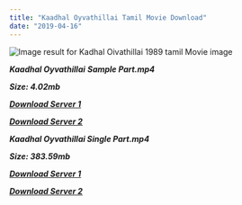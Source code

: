 ```yaml
---
title: "Kaadhal Oyvathillai Tamil Movie Download"
date: "2019-04-16"
---
```


![Image result for Kadhal Oivathillai 1989 tamil Movie image](https://is5-ssl.mzstatic.com/image/thumb/Music122/v4/06/b8/70/06b8707c-bce2-4bf5-0f60-b33444b67cdd/8902894867436_cover.jpg/600x600bf.png)

_**Kaadhal Oyvathillai** **Sample Part.mp4**_

_**Size: 4.02mb**_

_**[Download Server 1](http://b2.wetransfer.vip/files/{001906e6a029aa7b73d4a7534ffe44de21d3d443868dbd2fabdf209edab59abd}20Actor{001906e6a029aa7b73d4a7534ffe44de21d3d443868dbd2fabdf209edab59abd}20Hits{001906e6a029aa7b73d4a7534ffe44de21d3d443868dbd2fabdf209edab59abd}20Collection/Karthik{001906e6a029aa7b73d4a7534ffe44de21d3d443868dbd2fabdf209edab59abd}20Movies{001906e6a029aa7b73d4a7534ffe44de21d3d443868dbd2fabdf209edab59abd}20Collections/Kaadhal{001906e6a029aa7b73d4a7534ffe44de21d3d443868dbd2fabdf209edab59abd}20Oyvathillai{001906e6a029aa7b73d4a7534ffe44de21d3d443868dbd2fabdf209edab59abd}20(1989)/Kaadhal{001906e6a029aa7b73d4a7534ffe44de21d3d443868dbd2fabdf209edab59abd}20Oyvathillai{001906e6a029aa7b73d4a7534ffe44de21d3d443868dbd2fabdf209edab59abd}20{001906e6a029aa7b73d4a7534ffe44de21d3d443868dbd2fabdf209edab59abd}20Sample{001906e6a029aa7b73d4a7534ffe44de21d3d443868dbd2fabdf209edab59abd}20HD.mp4)**_

_**[Download Server 2](http://b2.wetransfer.vip/files/{001906e6a029aa7b73d4a7534ffe44de21d3d443868dbd2fabdf209edab59abd}20Actor{001906e6a029aa7b73d4a7534ffe44de21d3d443868dbd2fabdf209edab59abd}20Hits{001906e6a029aa7b73d4a7534ffe44de21d3d443868dbd2fabdf209edab59abd}20Collection/Karthik{001906e6a029aa7b73d4a7534ffe44de21d3d443868dbd2fabdf209edab59abd}20Movies{001906e6a029aa7b73d4a7534ffe44de21d3d443868dbd2fabdf209edab59abd}20Collections/Kaadhal{001906e6a029aa7b73d4a7534ffe44de21d3d443868dbd2fabdf209edab59abd}20Oyvathillai{001906e6a029aa7b73d4a7534ffe44de21d3d443868dbd2fabdf209edab59abd}20(1989)/Kaadhal{001906e6a029aa7b73d4a7534ffe44de21d3d443868dbd2fabdf209edab59abd}20Oyvathillai{001906e6a029aa7b73d4a7534ffe44de21d3d443868dbd2fabdf209edab59abd}20{001906e6a029aa7b73d4a7534ffe44de21d3d443868dbd2fabdf209edab59abd}20Sample{001906e6a029aa7b73d4a7534ffe44de21d3d443868dbd2fabdf209edab59abd}20HD.mp4)**_

**_Kaadhal Oyvathillai Single Part.mp4_**

**_Size: 383.59mb_**

**_[Download Server 1](http://b2.wetransfer.vip/files/{001906e6a029aa7b73d4a7534ffe44de21d3d443868dbd2fabdf209edab59abd}20Actor{001906e6a029aa7b73d4a7534ffe44de21d3d443868dbd2fabdf209edab59abd}20Hits{001906e6a029aa7b73d4a7534ffe44de21d3d443868dbd2fabdf209edab59abd}20Collection/Karthik{001906e6a029aa7b73d4a7534ffe44de21d3d443868dbd2fabdf209edab59abd}20Movies{001906e6a029aa7b73d4a7534ffe44de21d3d443868dbd2fabdf209edab59abd}20Collections/Kaadhal{001906e6a029aa7b73d4a7534ffe44de21d3d443868dbd2fabdf209edab59abd}20Oyvathillai{001906e6a029aa7b73d4a7534ffe44de21d3d443868dbd2fabdf209edab59abd}20(1989)/Kaadhal{001906e6a029aa7b73d4a7534ffe44de21d3d443868dbd2fabdf209edab59abd}20Oyvathillai{001906e6a029aa7b73d4a7534ffe44de21d3d443868dbd2fabdf209edab59abd}20{001906e6a029aa7b73d4a7534ffe44de21d3d443868dbd2fabdf209edab59abd}20Single{001906e6a029aa7b73d4a7534ffe44de21d3d443868dbd2fabdf209edab59abd}20Part{001906e6a029aa7b73d4a7534ffe44de21d3d443868dbd2fabdf209edab59abd}20HD.mp4)_**

**_[Download Server 2](http://b2.wetransfer.vip/files/{001906e6a029aa7b73d4a7534ffe44de21d3d443868dbd2fabdf209edab59abd}20Actor{001906e6a029aa7b73d4a7534ffe44de21d3d443868dbd2fabdf209edab59abd}20Hits{001906e6a029aa7b73d4a7534ffe44de21d3d443868dbd2fabdf209edab59abd}20Collection/Karthik{001906e6a029aa7b73d4a7534ffe44de21d3d443868dbd2fabdf209edab59abd}20Movies{001906e6a029aa7b73d4a7534ffe44de21d3d443868dbd2fabdf209edab59abd}20Collections/Kaadhal{001906e6a029aa7b73d4a7534ffe44de21d3d443868dbd2fabdf209edab59abd}20Oyvathillai{001906e6a029aa7b73d4a7534ffe44de21d3d443868dbd2fabdf209edab59abd}20(1989)/Kaadhal{001906e6a029aa7b73d4a7534ffe44de21d3d443868dbd2fabdf209edab59abd}20Oyvathillai{001906e6a029aa7b73d4a7534ffe44de21d3d443868dbd2fabdf209edab59abd}20{001906e6a029aa7b73d4a7534ffe44de21d3d443868dbd2fabdf209edab59abd}20Single{001906e6a029aa7b73d4a7534ffe44de21d3d443868dbd2fabdf209edab59abd}20Part{001906e6a029aa7b73d4a7534ffe44de21d3d443868dbd2fabdf209edab59abd}20HD.mp4)_**
